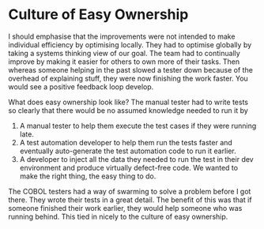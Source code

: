 # Culture of Easy Ownership

I should emphasise that the improvements were not intended to make individual efficiency by optimising locally. They had to optimise globally by taking a systems thinking view of our goal. The team had to continually improve by making it easier for others to own more of their tasks. Then whereas someone helping in the past slowed a tester down because of the overhead of explaining stuff, they were now finishing the work faster. You would see a positive feedback loop develop.

What does easy ownership look like? The manual tester had to write tests so clearly that there would be no assumed knowledge needed to run it by
1. A manual tester to help them execute the test cases if they were running late.
2. A test automation developer to help them run the tests faster and eventually auto-generate the test automation code to run it earlier.
3. A developer to inject all the data they needed to run the test in their dev environment and produce virtually defect-free code. We wanted to make the right thing, the easy thing to do.

The COBOL testers had a way of swarming to solve a problem before I got there. They wrote their tests in a great detail. The benefit of this was that if someone finished their work earlier, they would help someone who was running behind. This tied in nicely to the culture of easy ownership. 